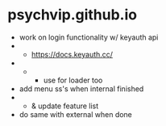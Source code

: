 # psychvip.github.io
* work on login functionality w/ keyauth api
* * https://docs.keyauth.cc/
* * * use for loader too
* add menu ss's when internal finished
* * & update feature list
* do same with external when done